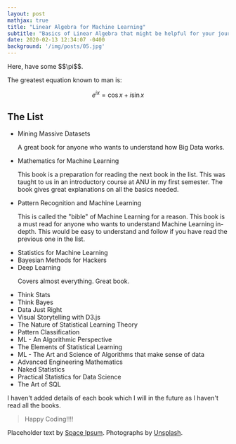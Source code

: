 ```yaml
---
layout: post
mathjax: true
title: "Linear Algebra for Machine Learning"
subtitle: "Basics of Linear Algebra that might be helpful for your journey"
date: 2020-02-13 12:34:07 -0400
background: '/img/posts/05.jpg'
---
```


<p>
Here, have some $$\pi$$.

The greatest equation known to man is:

$$e^{ix} = \cos{x} + i\sin{x}$$
</p>



<h2 class="section-heading">The List</h2>

<ul>
  <li>Mining Massive Datasets</li>
  <p>A great book for anyone who wants to understand how Big Data works.</p>
<li>Mathematics for Machine Learning</li>
<p>This book is a preparation for reading the next book in the list. This was taught to us in an introductory course at ANU in my first semester. The book gives great explanations on all the basics needed.</p>
<li>Pattern Recognition and Machine Learning</li>
<p>This is called the "bible" of Machine Learning for a reason. This book is a must read for anyone who wants to understand Machine Learning in-depth. This would be easy to understand and follow if you have read the previous one in the list.</p>

<li>Statistics for Machine Learning</li>
<li>Bayesian Methods for Hackers</li>
<li>Deep Learning</li>
<p>Covers almost everything. Great book.</p>
<li>Think Stats</li>
<li>Think Bayes</li>
<li>Data Just Right</li>
<li>Visual Storytelling with D3.js</li>
<li>The Nature of Statistical Learning Theory</li>
<li>Pattern Classification</li>
<li>ML - An Algorithmic Perspective</li>
<li>The Elements of Statistical Learning</li>
<li>ML - The Art and Science of Algorithms that make sense of data</li>
<li>Advanced Engineering Mathematics</li>
<li>Naked Statistics</li>
<li>Practical Statistics for Data Science</li>
<li>The Art of SQL</li>
</ul>

<p>I haven't added details of each book which I will in the future as I haven't read all the books. </p>

<blockquote class="blockquote">Happy Coding!!!!</blockquote>



<p>Placeholder text by <a href="http://spaceipsum.com/">Space Ipsum</a>. Photographs by <a href="https://unsplash.com/">Unsplash</a>.</p>
